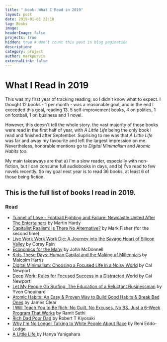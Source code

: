 ```yaml
---
title: ":book: What I Read in 2019"
layout: post
date: 2019-01-01 22:10
tag: Books
image:
headerImage: false
projects: true
hidden: true # don't count this post in blog pagination
description:
category: project
author: markpurvis
externalLink: false
---
```


<h1>What I Read in 2019</h1>

<p>This was my first year of tracking reading, so I didn't know what to expect. I thought 12 books - 1 per month - was a reasonable goal, and in the end I exceeded this goal, reading 13. 5 self-improvement books, 4 on politics, 1 on football, 1 on business and 1 novel.</p>

<p> However, this doesn't tell the whole story. the vast majority of those books were read in the first half of year, with <i> A Little Life </i> being the only book I read and finished after September. Suprising to me was that <i>A Little Life</i> was far and away my favourite and left the largest impression on me. Nevertheless, honorable mentions go to <i>Digital Minimalism</i> and <i>Atomic Habits too</i>.</p>

<p>My main takeaways are that a) I'm a slow reader, especially with non-fiction, but I can consume full audiobooks in days, and b) I've read to few novels recently. So my goal next year is to read 36 books, at least 6 of those being fiction.</p>


<h2>This is the full list of books I read in 2019.</h2>

<h3>Read</h3>
<ul class="read">
	<li><a href="https://www.goodreads.com/book/show/33547365-tunnel-of-love">Tunnel of Love - Football Fighting and Failure: Newcastle United After The Entertainers</a> by Martin Hardy</li>
	<li><a href="https://www.goodreads.com/book/show/6763725-capitalist-realism">Capitalist Realism: Is There No Alternative?</a> by Mark Fisher (for the second time) </li>
	<li><a href="https://www.goodreads.com/book/show/35684687-live-work-work-work-die">Live Work Work Work Die: A Journey into the Savage Heart of Silicon Valley</a> by Corey Pein</li>
	<li><a href="https://www.goodreads.com/book/show/41967145-economics-for-the-many">Economics for the Many</a> by John McDonnell</li>
	<li><a href="https://www.goodreads.com/book/show/34523218-kids-these-days">Kids These Days: Human Capital and the Making of Millennials</a> by Malcolm Harris</li>
	<li><a href="https://www.goodreads.com/book/show/40672036-digital-minimalism">Digital Minimalism: Choosing a Focused Life in a Noisy World</a> by Cal Newport</li>
	<li><a href="https://www.goodreads.com/book/show/25744928-deep-work">Deep Work: Rules for Focused Success in a Distracted World</a> by Cal Newport</li>
	<li><a href="https://www.goodreads.com/book/show/22155.Let_My_People_Go_Surfing">Let My People Go Surfing: The Education of a Reluctant Businessman</a> by Yvon Chouinard</li>
	<li><a href="https://www.goodreads.com/book/show/40121378-atomic-habits">Atomic Habits: An Easy & Proven Way to Build Good Habits & Break Bad Ones</a> by James Clear</li>
	<li><a href="https://www.goodreads.com/book/show/40591670-i-will-teach-you-to-be-rich">I Will Teach You to Be Rich: No Guilt. No Excuses. No BS. Just a 6-Week Program That Works</a> by Ramit Sethi</li>
	<li><a href="https://www.goodreads.com/book/show/46443010-rich-dad-poor-dad">Rich Dad Poor Dad</a> by Robert T Kiyosaki</li>
	<li><a href="https://www.goodreads.com/book/show/33606119-why-i-m-no-longer-talking-to-white-people-about-race">Why I'm No Longer Talking to White People About Race</a> by Reni Eddo-Lodge</li>
	<li><a href="https://www.goodreads.com/book/show/22822858-a-little-life"> A Little Life </a> by Hanya Yanigahara</li>
</ul>
